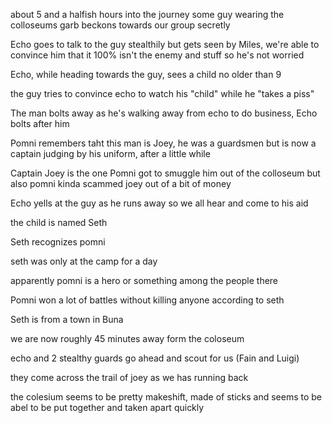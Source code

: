 about 5 and a halfish hours into the journey some guy wearing the colloseums garb beckons towards our group secretly

Echo goes to talk to the guy stealthily but gets seen by Miles, we're able to convince him that it 100% isn't the enemy and stuff so he's not worried

Echo, while heading towards the guy, sees a child no older than 9

the guy tries to convince echo to watch his "child" while he "takes a piss"

The man bolts away as he's walking away from echo to do business, Echo bolts after him

Pomni remembers taht this man is Joey, he was a guardsmen but is now a captain judging by his uniform, after a little while

Captain Joey is the one Pomni got to smuggle him out of the colloseum but also pomni kinda scammed joey out of a bit of money

Echo yells at the guy as he runs away so we all hear and come to his aid

the child is named Seth

Seth recognizes pomni

seth was only at the camp for a day

apparently pomni is a hero or something among the people there

Pomni won a lot of battles without killing anyone according to seth

Seth is from a town in Buna

we are now roughly 45 minutes away form the coloseum

echo and 2 stealthy guards go ahead and scout for us (Fain and Luigi)

they come across the trail of joey as we has running back

the colesium seems to be pretty makeshift, made of sticks and seems to be abel to be put together and taken apart quickly